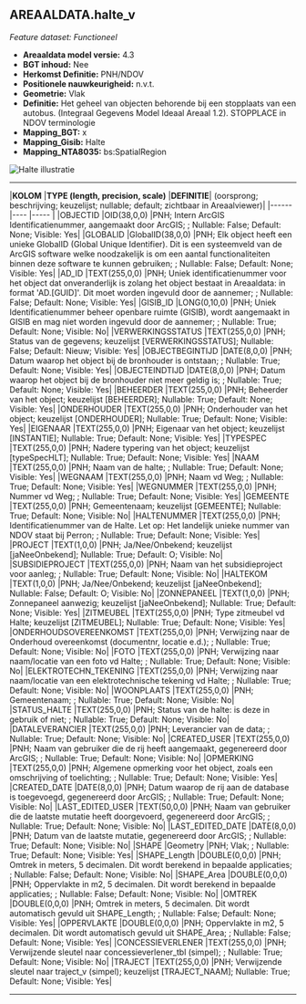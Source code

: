 ## AREAALDATA.halte_v

*Feature dataset: Functioneel*


* __Areaaldata model versie:__ 4.3
* __BGT inhoud:__ Nee
* __Herkomst Definitie:__ PNH/NDOV
* __Positionele nauwkeurigheid:__ n.v.t.
* __Geometrie:__ Vlak
* __Definitie:__ Het geheel van objecten behorende bij een stopplaats van een autobus. (Integraal Gegevens Model Ideaal Areaal 1.2). STOPPLACE in NDOV terminologie
* __Mapping_BGT:__ x
* __Mapping_Gisib:__ Halte
* __Mapping_NTA8035:__ bs:SpatialRegion

![Halte illustratie](D:\git\bu_geodata_beheer\gereedschap\documentatie\areaaldata_datamodel\4.3d4\Objectbladen\08_Haltes\halte.png)

***

|__KOLOM__                             |__TYPE (length, precision, scale)__          	          |__DEFINITIE__| (oorsprong; beschrijving; keuzelijst; nullable; default; zichtbaar in Areaalviewer)|
|------                              |----                |-----    |
|OBJECTID                            |OID(38,0,0)         |PNH; Intern ArcGIS Identificatienummer, aangemaakt door ArcGIS; ; Nullable: False; Default: None; Visible: Yes|
|GLOBALID                            |GlobalID(38,0,0)    |PNH; Elk object heeft een unieke GlobalID (Global Unique Identifier). Dit is een systeemveld van de ArcGIS software welke noodzakelijk is om een aantal functionaliteiten binnen deze software te kunnen gebruiken; ; Nullable: False; Default: None; Visible: Yes|
|AD_ID                               |TEXT(255,0,0)       |PNH; Uniek identificatienummer voor het object dat onveranderlijk is zolang het object bestaat in Areaaldata: in format 'AD.[GUID]'. Dit moet worden ingevuld door de aannemer; ; Nullable: False; Default: None; Visible: Yes|
|GISIB_ID                            |LONG(0,10,0)        |PNH; Uniek Identificatienummer beheer openbare ruimte (GISIB), wordt aangemaakt in GISIB en mag niet worden ingevuld door de aannemer; ; Nullable: True; Default: None; Visible: No|
|VERWERKINGSSTATUS                   |TEXT(255,0,0)       |PNH; Status van de gegevens; keuzelijst [VERWERKINGSSTATUS]; Nullable: False; Default: Nieuw; Visible: Yes|
|OBJECTBEGINTIJD                     |DATE(8,0,0)         |PNH; Datum waarop het object bij de bronhouder is ontstaan; ; Nullable: True; Default: None; Visible: Yes|
|OBJECTEINDTIJD                      |DATE(8,0,0)         |PNH; Datum waarop het object bij de bronhouder niet meer geldig is; ; Nullable: True; Default: None; Visible: Yes|
|BEHEERDER                           |TEXT(255,0,0)       |PNH; Beheerder van het object; keuzelijst [BEHEERDER]; Nullable: True; Default: None; Visible: Yes|
|ONDERHOUDER                         |TEXT(255,0,0)       |PNH; Onderhouder van het object; keuzelijst [ONDERHOUDER]; Nullable: True; Default: None; Visible: Yes|
|EIGENAAR                            |TEXT(255,0,0)       |PNH; Eigenaar van het object; keuzelijst [INSTANTIE]; Nullable: True; Default: None; Visible: Yes|
|TYPESPEC                            |TEXT(255,0,0)       |PNH; Nadere typering van het object; keuzelijst [typeSpecHLT]; Nullable: True; Default: None; Visible: Yes|
|NAAM                                |TEXT(255,0,0)       |PNH; Naam van de halte; ; Nullable: True; Default: None; Visible: Yes|
|WEGNAAM                             |TEXT(255,0,0)       |PNH; Naam vd Weg; ; Nullable: True; Default: None; Visible: Yes|
|WEGNUMMER                           |TEXT(255,0,0)       |PNH; Nummer vd Weg; ; Nullable: True; Default: None; Visible: Yes|
|GEMEENTE                            |TEXT(255,0,0)       |PNH; Gemeentenaam; keuzelijst [GEMEENTE]; Nullable: True; Default: None; Visible: No|
|HALTENUMMER                         |TEXT(255,0,0)       |PNH; Identificatienummer van de Halte. Let op: Het landelijk unieke nummer van NDOV staat bij Perron; ; Nullable: True; Default: None; Visible: Yes|
|PROJECT                             |TEXT(1,0,0)         |PNH; Ja/Nee/Onbekend; keuzelijst [jaNeeOnbekend]; Nullable: True; Default: O; Visible: No|
|SUBSIDIEPROJECT                     |TEXT(255,0,0)       |PNH; Naam van het subsidieproject voor aanleg; ; Nullable: True; Default: None; Visible: No|
|HALTEKOM                            |TEXT(1,0,0)         |PNH; Ja/Nee/Onbekend; keuzelijst [jaNeeOnbekend]; Nullable: False; Default: O; Visible: No|
|ZONNEPANEEL                         |TEXT(1,0,0)         |PNH; Zonnepaneel aanwezig; keuzelijst [jaNeeOnbekend]; Nullable: True; Default: None; Visible: Yes|
|ZITMEUBEL                           |TEXT(255,0,0)       |PNH; Type zitmeubel vd Halte; keuzelijst [ZITMEUBEL]; Nullable: True; Default: None; Visible: Yes|
|ONDERHOUDSOVEREENKOMST              |TEXT(255,0,0)       |PNH; Verwijzing naar de Onderhoud overeenkomst (documentnr, locatie e.d.); ; Nullable: True; Default: None; Visible: No|
|FOTO                                |TEXT(255,0,0)       |PNH; Verwijzing naar naam/locatie van een foto vd Halte; ; Nullable: True; Default: None; Visible: No|
|ELEKTROTECHN_TEKENING               |TEXT(255,0,0)       |PNH; Verwijzing naar naam/locatie van een elektrotechnische tekening vd Halte; ; Nullable: True; Default: None; Visible: No|
|WOONPLAATS                          |TEXT(255,0,0)       |PNH; Gemeentenaam; ; Nullable: True; Default: None; Visible: No|
|STATUS_HALTE                        |TEXT(255,0,0)       |PNH; Status van de halte: is deze in gebruik of niet; ; Nullable: True; Default: None; Visible: No|
|DATALEVERANCIER                     |TEXT(255,0,0)       |PNH; Leverancier van de data; ; Nullable: True; Default: None; Visible: No|
|CREATED_USER                        |TEXT(255,0,0)       |PNH; Naam van gebruiker die de rij heeft aangemaakt, gegenereerd door ArcGIS; ; Nullable: True; Default: None; Visible: No|
|OPMERKING                           |TEXT(255,0,0)       |PNH; Algemene opmerking voor het object, zoals een omschrijving of toelichting; ; Nullable: True; Default: None; Visible: Yes|
|CREATED_DATE                        |DATE(8,0,0)         |PNH; Datum waarop de rij aan de database is toegevoegd, gegenereerd door ArcGIS; ; Nullable: True; Default: None; Visible: No|
|LAST_EDITED_USER                    |TEXT(50,0,0)        |PNH; Naam van gebruiker die de laatste mutatie heeft doorgevoerd, gegenereerd door ArcGIS; ; Nullable: True; Default: None; Visible: No|
|LAST_EDITED_DATE                    |DATE(8,0,0)         |PNH; Datum van de laatste mutatie, gegenereerd door ArcGIS; ; Nullable: True; Default: None; Visible: No|
|SHAPE                               |Geometry            |PNH; Vlak; ; Nullable: True; Default: None; Visible: Yes|
|SHAPE_Length                        |DOUBLE(0,0,0)       |PNH; Omtrek in meters, 5 decimalen. Dit wordt berekend in bepaalde applicaties; ; Nullable: False; Default: None; Visible: No|
|SHAPE_Area                          |DOUBLE(0,0,0)       |PNH; Oppervlakte in m2, 5 decimalen. Dit wordt berekend in bepaalde applicaties; ; Nullable: False; Default: None; Visible: No|
|OMTREK                              |DOUBLE(0,0,0)       |PNH; Omtrek in meters, 5 decimalen. Dit wordt automatisch gevuld uit SHAPE_Length; ; Nullable: False; Default: None; Visible: Yes|
|OPPERVLAKTE                         |DOUBLE(0,0,0)       |PNH; Oppervlakte in m2, 5 decimalen. Dit wordt automatisch gevuld uit SHAPE_Area; ; Nullable: False; Default: None; Visible: Yes|
|CONCESSIEVERLENER                   |TEXT(255,0,0)       |PNH; Verwijzende sleutel naar concessieverlener_tbl (simpel); ; Nullable: True; Default: None; Visible: No|
|TRAJECT                             |TEXT(255,0,0)       |PNH; Verwijzende sleutel naar traject_v (simpel); keuzelijst [TRAJECT_NAAM]; Nullable: True; Default: None; Visible: Yes|

***
